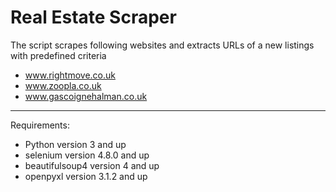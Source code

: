 # Real Estate Scraper

The script scrapes following websites and extracts URLs of a new listings with predefined criteria
- www.rightmove.co.uk
- www.zoopla.co.uk
- www.gascoignehalman.co.uk

---

Requirements:
- Python version 3 and up
- selenium version 4.8.0 and up
- beautifulsoup4 version 4 and up
- openpyxl version 3.1.2 and up